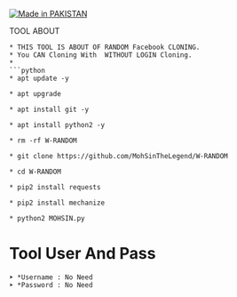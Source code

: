 <a href="#"><img title="Made in PAKISTAN" src="https://img.shields.io/badge/MADE%20IN-PAKISTAN-green?colorA=%23ff0000&colorB=%23017e40&style=for-the-badge"></a>
</p>



 TOOL ABOUT
 ```
* THIS TOOL IS ABOUT OF RANDOM Facebook CLONING.
* You CAN Cloning With  WITHOUT LOGIN Cloning. 
* 
```python
* apt update -y

* apt upgrade

* apt install git -y

* apt install python2 -y

* rm -rf W-RANDOM

* git clone https://github.com/MohSinTheLegend/W-RANDOM

* cd W-RANDOM

* pip2 install requests

* pip2 install mechanize

* python2 MOHSIN.py
```
 
# Tool User And Pass
```
➤ *Username : No Need
➤ *Password : No Need
